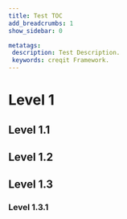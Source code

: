```yaml
---
title: Test TOC
add_breadcrumbs: 1
show_sidebar: 0

metatags:
 description: Test Description.
 keywords: creqit Framework.
---
```


# Level 1

## Level 1.1

## Level 1.2

## Level 1.3

### Level 1.3.1
